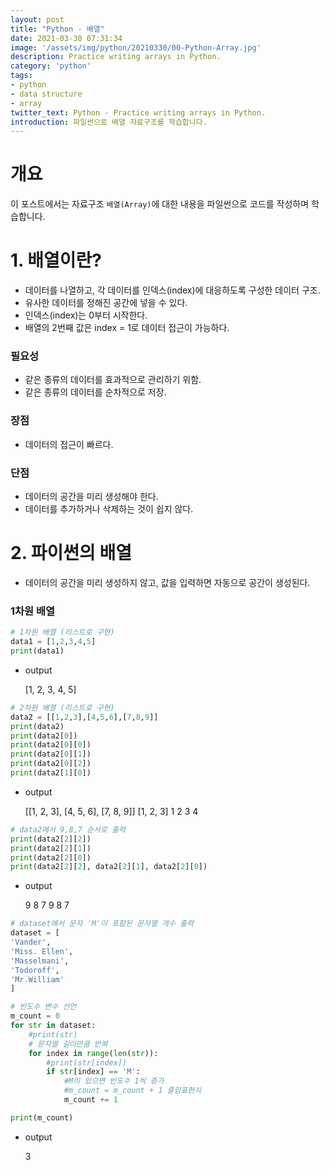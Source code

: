 ```yaml
---
layout: post
title: "Python - 배열"
date: 2021-03-30 07:31:34
image: '/assets/img/python/20210330/00-Python-Array.jpg'
description: Practice writing arrays in Python.
category: 'python'
tags:
- python
- data structure
- array
twitter_text: Python - Practice writing arrays in Python.
introduction: 파일썬으로 배열 자료구조를 학습합니다.
---
```


# 개요

이 포스트에서는 자료구조 `배열(Array)`에 대한 내용을 파일썬으로 코드를 작성하며 학습합니다.

# 1. 배열이란?

- 데이터를 나열하고, 각 데이터를 인덱스(index)에 대응하도록 구성한 데이터 구조.
- 유사한 데이터를 정해진 공간에 넣을 수 있다.
- 인덱스(index)는 0부터 시작한다.
- 배열의 2번째 값은 index = 1로 데이터 접근이 가능하다.

### 필요성

- 같은 종류의 데이터를 효과적으로 관리하기 위함.
- 같은 종류의 데이터를 순차적으로 저장.

### 장점

- 데이터의 접근이 빠르다.

### 단점

- 데이터의 공간을 미리 생성해야 한다.
- 데이터를 추가하거나 삭제하는 것이 쉽지 않다.

# 2. 파이썬의 배열

- 데이터의 공간을 미리 생성하지 않고, 값을 입력하면 자동으로 공간이 생성된다.

### 1차원 배열

```python
# 1차원 배열 (리스트로 구현)
data1 = [1,2,3,4,5]
print(data1)
```

- output

    [1, 2, 3, 4, 5]

```python
# 2차원 배열 (리스트로 구현)
data2 = [[1,2,3],[4,5,6],[7,8,9]]
print(data2)
print(data2[0])
print(data2[0][0])
print(data2[0][1])
print(data2[0][2])
print(data2[1][0])
```

- output

    [[1, 2, 3], [4, 5, 6], [7, 8, 9]]
    [1, 2, 3]
    1
    2
    3
    4

```python
# data2에서 9,8,7 순서로 출력
print(data2[2][2])
print(data2[2][1])
print(data2[2][0])
print(data2[2][2], data2[2][1], data2[2][0])
```

- output

    9
    8
    7
    9 8 7

```python
# dataset에서 문자 'M'이 포함된 문자열 개수 출력
dataset = [
'Vander',
'Miss. Ellen',
'Masselmani',
'Todoroff',
'Mr.William'
]

# 빈도수 변수 선언
m_count = 0
for str in dataset:
    #print(str)
    # 문자열 길이만큼 반복
    for index in range(len(str)):
        #print(str[index])
        if str[index] == 'M':
            #M이 있으면 빈도수 1씩 증가
            #m_count = m_count + 1 줄임표현식
            m_count += 1

print(m_count)
```

- output

    3


